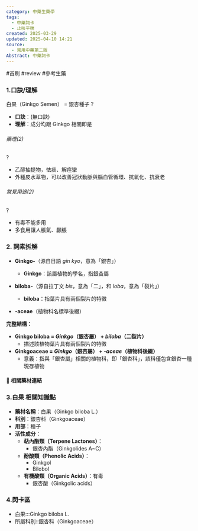 ```yaml
---
category: 中藥生藥學
tags:
  - 中藥詞卡
  - 止咳平喘
created: 2025-03-29
updated: 2025-04-10 14:21
source:
  - 常用中藥第二版
Abstract: 中藥詞卡
---
```


#首刷 #review #參考生藥

### 1.口訣/理解
白果（Ginkgo Semen） = 銀杏種子
?
- **口訣**：(無口訣)
- **理解**：成分均跟 Ginkgo 相關即是
> 
	

###### 藥理(2)
?
- 乙醇抽提物，怯痰、解痙攣
- 外種皮水萃物，可以改善冠狀動脈與腦血管循環、抗氧化、抗衰老

###### 常見用途(2)
?
- 有毒不能多用
- 多食用讓人脹氣、顱脹


### 2. 詞素拆解

- **Ginkgo-**（源自日語 *gin kyo*，意為「銀杏」）
  - **Ginkgo**：該屬植物的學名，指銀杏屬

- **biloba-**（源自拉丁文 *bis*，意為「二」，和 *loba*，意為「裂片」）
  - **biloba**：指葉片具有兩個裂片的特徵

- **-aceae**（植物科名標準後綴）

**完整結構：**

- **Ginkgo biloba = *Ginkgo*（銀杏屬） + *biloba*（二裂片）**
  - 描述該植物葉片具有兩個裂片的特徵
- **Ginkgoaceae = *Ginkgo*（銀杏屬） + *-aceae*（植物科後綴）**
  - 意義：指與「銀杏屬」相關的植物科，即「銀杏科」，該科僅包含銀杏一種現存植物 



#### 📌 相關藥材連結






### 3.白果 相關知識點

- **藥材名稱**：白果（Ginkgo biloba L.）
- **科別**：銀杏科（Ginkgoaceae）
- **用部**：種子
- **活性成分**：
  - **萜內酯類（Terpene Lactones）**：
    - 銀杏內酯（Ginkgolides A~C）
  - **酚酸類（Phenolic Acids）**：
    - Ginkgol
    - Bilobol
  - **有機酸類（Organic Acids）**：有毒
    - 銀杏酸（Ginkgolic acids）


### 4.閃卡區

- 白果:::Ginkgo biloba L.
- 所屬科別::銀杏科（Ginkgoaceae）





